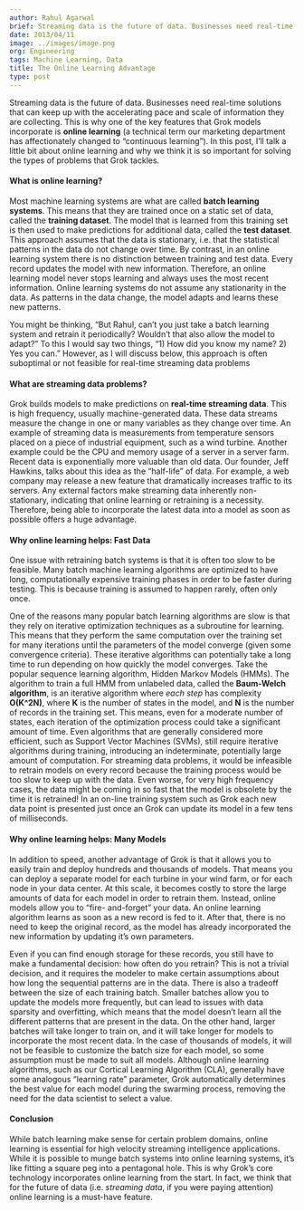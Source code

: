 ```yaml
---
author: Rahul Agarwal
brief: Streaming data is the future of data. Businesses need real-time solutions that can keep up with the accelerating pace and scale of information they are
date: 2013/04/11
image: ../images/image.png
org: Engineering
tags: Machine Learning, Data
title: The Online Learning Advantage
type: post
---
```


Streaming data is the future of data. Businesses need real-time solutions that
can keep up with the accelerating pace and scale of information they are
collecting. This is why one of the key features that Grok models incorporate is
**online learning** (a technical term our marketing department has
affectionately changed to “continuous learning”). In this post, I’ll talk a
little bit about online learning and why we think it is so important for solving
the types of problems that Grok tackles.

#### What is online learning?

Most machine learning systems are what are called **batch learning systems**.
This means that they are trained once on a static set of data, called the
**training dataset**. The model that is learned from this training set is then
used to make predictions for additional data, called the **test dataset**. This
approach assumes that the data is stationary, i.e. that the statistical patterns
in the data do not change over time. By contrast, in an online learning system
there is no distinction between training and test data. Every record updates the
model with new information. Therefore, an online learning model never stops
learning and always uses the most recent information. Online learning systems do
not assume any stationarity in the data. As patterns in the data change, the
model adapts and learns these new patterns.

You might be thinking, “But Rahul, can’t you just take a batch learning system
and retrain it periodically? Wouldn’t that also allow the model to adapt?” To
this I would say two things, “1) How did you know my name? 2) Yes you can.”
However, as I will discuss below, this approach is often suboptimal or not
feasible for real-time streaming data problems

#### What are streaming data problems?

Grok builds models to make predictions on **real-time streaming data**. This is
high frequency, usually machine-generated data. These data streams measure the
change in one or many variables as they change over time. An example of
streaming data is measurements from temperature sensors placed on a piece of
industrial equipment, such as a wind turbine. Another example could be the CPU
and memory usage of a server in a server farm. Recent data is exponentially more
valuable than old data. Our founder, Jeff Hawkins, talks about this idea as the
“half-life” of data. For example, a web company may release a new feature that
dramatically increases traffic to its servers. Any external factors make
streaming data inherently non-stationary, indicating that online learning or
retraining is a necessity. Therefore, being able to incorporate the latest data
into a model as soon as possible offers a huge advantage.

#### Why online learning helps: Fast Data

One issue with retraining batch systems is that it is often too slow to be
feasible. Many batch machine learning algorithms are optimized to have long,
computationally expensive training phases in order to be faster during testing.
This is because training is assumed to happen rarely, often only once.

One of the reasons many popular batch learning algorithms are slow is that they
rely on iterative optimization techniques as a subroutine for learning. This
means that they perform the same computation over the training set for many
iterations until the parameters of the model converge (given some convergence
criteria). These iterative algorithms can potentially take a long time to run
depending on how quickly the model converges. Take the popular sequence learning
algorithm, Hidden Markov Models (HMMs). The algorithm to train a full HMM from
unlabeled data, called the **Baum-Welch algorithm**, is an iterative algorithm
where *each step* has complexity **O(K^2N)**, where **K** is the number of
states in the model, and **N** is the number of records in the training set.
This means, even for a moderate number of states, each iteration of the
optimization process could take a significant amount of time. Even algorithms
that are generally considered more efficient, such as Support Vector Machines
(SVMs), still require iterative algorithms during training, introducing an
indeterminate, potentially large amount of computation. For streaming data
problems, it would be infeasible to retrain models on every record because the
training process would be too slow to keep up with the data. Even worse, for
very high frequency cases, the data might be coming in so fast that the model is
obsolete by the time it is retrained! In an on-line training system such as Grok
each new data point is presented just once an Grok can update its model in a few
tens of milliseconds.

#### Why online learning helps: Many Models

In addition to speed, another advantage of Grok is that it allows you to easily
train and deploy hundreds and thousands of models. That means you can deploy a
separate model for each turbine in your wind farm, or for each node in your data
center. At this scale, it becomes costly to store the large amounts of data for
each model in order to retrain them. Instead, online models allow you to “fire-
and-forget” your data. An online learning algorithm learns as soon as a new
record is fed to it. After that, there is no need to keep the original record,
as the model has already incorporated the new information by updating it’s own
parameters.

Even if you can find enough storage for these records, you still have to make a
fundamental decision: how often do you retrain? This is not a trivial decision,
and it requires the modeler to make certain assumptions about how long the
sequential patterns are in the data. There is also a tradeoff between the size
of each training batch. Smaller batches allow you to update the models more
frequently, but can lead to issues with data sparsity and overfitting, which
means that the model doesn’t learn all the different patterns that are present
in the data. On the other hand, larger batches will take longer to train on, and
it will take longer for models to incorporate the most recent data. In the case
of thousands of models, it will not be feasible to customize the batch size for
each model, so some assumption must be made to suit all models. Although online
learning algorithms, such as our Cortical Learning Algorithm (CLA), generally
have some analogous “learning rate” parameter, Grok automatically determines the
best value for each model during the swarming process, removing the need for the
data scientist to select a value.

#### Conclusion

While batch learning make sense for certain problem domains, online learning is
essential for high velocity streaming intelligence applications. While it is
possible to munge batch systems into online learning systems, it’s like fitting
a square peg into a pentagonal hole. This is why Grok’s core technology
incorporates online learning from the start.  In fact, we think that for the
future of data (i.e. *streaming data*, if you were paying attention) online
learning is a must-have feature.
